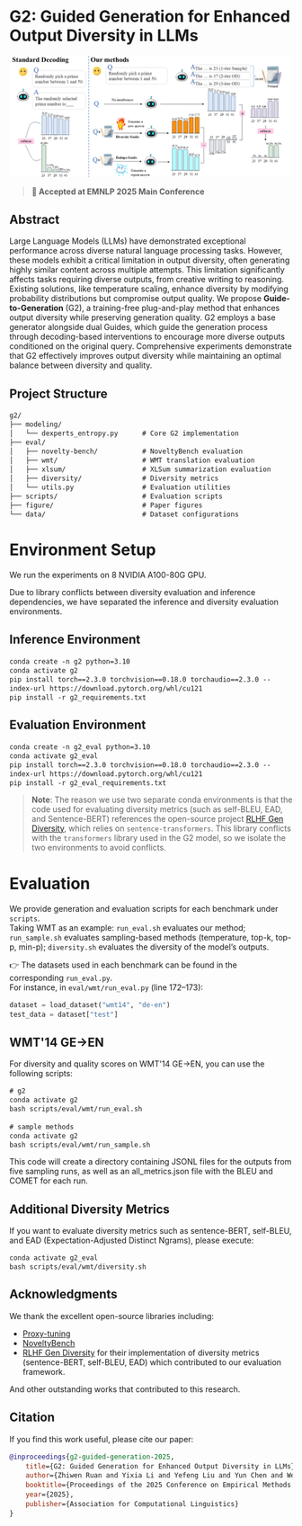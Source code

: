 # G2: Guided Generation for Enhanced Output Diversity in LLMs

![Overview](figure/main.png)

> **🎉 Accepted at EMNLP 2025 Main Conference**

## Abstract

Large Language Models (LLMs) have demonstrated exceptional performance across diverse natural language processing tasks. However, these models exhibit a critical limitation in output diversity, often generating highly similar content across multiple attempts. This limitation significantly affects tasks requiring diverse outputs, from creative writing to reasoning. Existing solutions, like temperature scaling, enhance diversity by modifying probability distributions but compromise output quality. We propose **Guide-to-Generation** (G2), a training-free plug-and-play method that enhances output diversity while preserving generation quality. G2 employs a base generator alongside dual Guides, which guide the generation process through decoding-based interventions to encourage more diverse outputs conditioned on the original query. Comprehensive experiments demonstrate that G2 effectively improves output diversity while maintaining an optimal balance between diversity and quality.


## Project Structure

```
g2/
├── modeling/
│   └── dexperts_entropy.py      # Core G2 implementation
├── eval/
│   ├── novelty-bench/           # NoveltyBench evaluation
│   ├── wmt/                     # WMT translation evaluation
│   ├── xlsum/                   # XLSum summarization evaluation
│   ├── diversity/               # Diversity metrics
│   └── utils.py                 # Evaluation utilities
├── scripts/                     # Evaluation scripts
├── figure/                      # Paper figures
└── data/                        # Dataset configurations
```

# Environment Setup

We run the experiments on 8 NVIDIA A100-80G GPU.

Due to library conflicts between diversity evaluation and inference dependencies, we have separated the inference and diversity evaluation environments.
## Inference Environment
```
conda create -n g2 python=3.10
conda activate g2 
pip install torch==2.3.0 torchvision==0.18.0 torchaudio==2.3.0 --index-url https://download.pytorch.org/whl/cu121
pip install -r g2_requirements.txt
```
## Evaluation Environment
```
conda create -n g2_eval python=3.10
conda activate g2_eval 
pip install torch==2.3.0 torchvision==0.18.0 torchaudio==2.3.0 --index-url https://download.pytorch.org/whl/cu121
pip install -r g2_eval_requirements.txt
```
> **Note**: The reason we use two separate conda environments is that the code used for evaluating diversity metrics (such as self-BLEU, EAD, and Sentence-BERT) references the open-source project [RLHF Gen Diversity](https://github.com/facebookresearch/rlhf-gen-div), which relies on `sentence-transformers`. This library conflicts with the `transformers` library used in the G2 model, so we isolate the two environments to avoid conflicts.

# Evaluation
We provide generation and evaluation scripts for each benchmark under `scripts`.  
Taking WMT as an example: `run_eval.sh` evaluates our method; `run_sample.sh` evaluates sampling-based methods (temperature, top-k, top-p, min-p); `diversity.sh` evaluates the diversity of the model’s outputs.  

👉 The datasets used in each benchmark can be found in the corresponding `run_eval.py`.  
For instance, in `eval/wmt/run_eval.py` (line 172–173):  
```python
dataset = load_dataset("wmt14", "de-en") 
test_data = dataset["test"]
```

## WMT'14 GE->EN

For diversity and quality scores on WMT'14 GE->EN, you can use the following scripts:
```
# g2
conda activate g2
bash scripts/eval/wmt/run_eval.sh

# sample methods
conda activate g2
bash scripts/eval/wmt/run_sample.sh
```
This code will create a directory containing JSONL files for the outputs from five sampling runs, as well as an all_metrics.json file with the BLEU and COMET for each run.

## Additional Diversity Metrics

If you want to evaluate diversity metrics such as sentence-BERT, self-BLEU, and EAD (Expectation-Adjusted Distinct Ngrams), please execute:
```
conda activate g2_eval
bash scripts/eval/wmt/diversity.sh
```


## Acknowledgments

We thank the excellent open-source libraries including:
- [Proxy-tuning](https://github.com/alisawuffles/proxy-tuning)
- [NoveltyBench](https://github.com/novelty-bench/novelty-bench)
- [RLHF Gen Diversity](https://github.com/facebookresearch/rlhf-gen-div) for their implementation of diversity metrics (sentence-BERT, self-BLEU, EAD) which contributed to our evaluation framework.

And other outstanding works that contributed to this research.

## Citation

If you find this work useful, please cite our paper:

```bibtex
@inproceedings{g2-guided-generation-2025,
    title={G2: Guided Generation for Enhanced Output Diversity in LLMs},
    author={Zhiwen Ruan and Yixia Li and Yefeng Liu and Yun Chen and Weihua Luo and Peng Li and Yang Liu and Guanhua Chen},
    booktitle={Proceedings of the 2025 Conference on Empirical Methods in Natural Language Processing},
    year={2025},
    publisher={Association for Computational Linguistics}
}
```